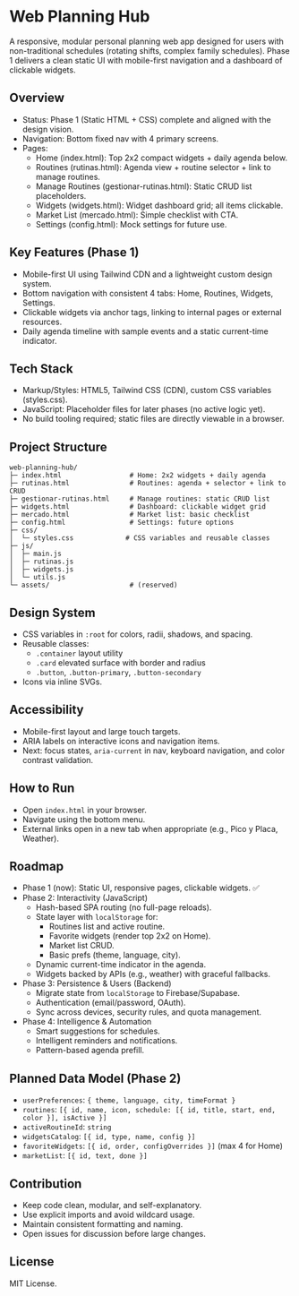 # Web Planning Hub

A responsive, modular personal planning web app designed for users with non-traditional schedules (rotating shifts, complex family schedules). Phase 1 delivers a clean static UI with mobile-first navigation and a dashboard of clickable widgets.

## Overview
- Status: Phase 1 (Static HTML + CSS) complete and aligned with the design vision.
- Navigation: Bottom fixed nav with 4 primary screens.
- Pages:
  - Home (index.html): Top 2x2 compact widgets + daily agenda below.
  - Routines (rutinas.html): Agenda view + routine selector + link to manage routines.
  - Manage Routines (gestionar-rutinas.html): Static CRUD list placeholders.
  - Widgets (widgets.html): Widget dashboard grid; all items clickable.
  - Market List (mercado.html): Simple checklist with CTA.
  - Settings (config.html): Mock settings for future use.

## Key Features (Phase 1)
- Mobile-first UI using Tailwind CDN and a lightweight custom design system.
- Bottom navigation with consistent 4 tabs: Home, Routines, Widgets, Settings.
- Clickable widgets via anchor tags, linking to internal pages or external resources.
- Daily agenda timeline with sample events and a static current-time indicator.

## Tech Stack
- Markup/Styles: HTML5, Tailwind CSS (CDN), custom CSS variables (styles.css).
- JavaScript: Placeholder files for later phases (no active logic yet).
- No build tooling required; static files are directly viewable in a browser.

## Project Structure
```
web-planning-hub/
├─ index.html                 # Home: 2x2 widgets + daily agenda
├─ rutinas.html               # Routines: agenda + selector + link to CRUD
├─ gestionar-rutinas.html     # Manage routines: static CRUD list
├─ widgets.html               # Dashboard: clickable widget grid
├─ mercado.html               # Market list: basic checklist
├─ config.html                # Settings: future options
├─ css/
│  └─ styles.css             # CSS variables and reusable classes
├─ js/
│  ├─ main.js
│  ├─ rutinas.js
│  ├─ widgets.js
│  └─ utils.js
└─ assets/                    # (reserved)
```

## Design System
- CSS variables in `:root` for colors, radii, shadows, and spacing.
- Reusable classes:
  - `.container` layout utility
  - `.card` elevated surface with border and radius
  - `.button`, `.button-primary`, `.button-secondary`
- Icons via inline SVGs.

## Accessibility
- Mobile-first layout and large touch targets.
- ARIA labels on interactive icons and navigation items.
- Next: focus states, `aria-current` in nav, keyboard navigation, and color contrast validation.

## How to Run
- Open `index.html` in your browser.
- Navigate using the bottom menu.
- External links open in a new tab when appropriate (e.g., Pico y Placa, Weather).

## Roadmap
- Phase 1 (now): Static UI, responsive pages, clickable widgets. ✅
- Phase 2: Interactivity (JavaScript)
  - Hash-based SPA routing (no full-page reloads).
  - State layer with `localStorage` for:
    - Routines list and active routine.
    - Favorite widgets (render top 2x2 on Home).
    - Market list CRUD.
    - Basic prefs (theme, language, city).
  - Dynamic current-time indicator in the agenda.
  - Widgets backed by APIs (e.g., weather) with graceful fallbacks.
- Phase 3: Persistence & Users (Backend)
  - Migrate state from `localStorage` to Firebase/Supabase.
  - Authentication (email/password, OAuth).
  - Sync across devices, security rules, and quota management.
- Phase 4: Intelligence & Automation
  - Smart suggestions for schedules.
  - Intelligent reminders and notifications.
  - Pattern-based agenda prefill.

## Planned Data Model (Phase 2)
- `userPreferences`: `{ theme, language, city, timeFormat }`
- `routines`: `[{ id, name, icon, schedule: [{ id, title, start, end, color }], isActive }]`
- `activeRoutineId`: `string`
- `widgetsCatalog`: `[{ id, type, name, config }]`
- `favoriteWidgets`: `[{ id, order, configOverrides }]` (max 4 for Home)
- `marketList`: `[{ id, text, done }]`

## Contribution
- Keep code clean, modular, and self-explanatory.
- Use explicit imports and avoid wildcard usage.
- Maintain consistent formatting and naming.
- Open issues for discussion before large changes.

## License
MIT License.
